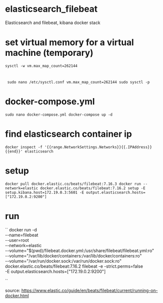 # elasticsearch_filebeat
Elasticsearch and filebeat, kibana docker stack

# set virtual memory for a virtual machine (temporary)
``
sysctl -w vm.max_map_count=262144
``

# 
`` 
sudo nano /etc/sysctl.conf
vm.max_map_count=262144
sudo sysctl -p
``

# docker-compose.yml
``
sudo nano docker-compose.yml
docker-compose up -d
``

# find elasticsearch container ip
``
docker inspect -f '{{range.NetworkSettings.Networks}}{{.IPAddress}}{{end}}' elasticsearch
``
# setup 
``
docker pull docker.elastic.co/beats/filebeat:7.16.3
docker run --network=elastic docker.elastic.co/beats/filebeat:7.16.2 setup -E setup.kibana.host=172.19.0.3:5601 -E output.elasticsearch.hosts=["172.19.0.2:9200"]
``

# run
``
docker run -d \
  --name=filebeat \
  --user=root \
  --network=elastic \
  --volume="$(pwd)/filebeat.docker.yml:/usr/share/filebeat/filebeat.yml:ro" \
  --volume="/var/lib/docker/containers:/var/lib/docker/containers:ro" \
  --volume="/var/run/docker.sock:/var/run/docker.sock:ro" \
  docker.elastic.co/beats/filebeat:7.16.2 filebeat -e -strict.perms=false \
  -E output.elasticsearch.hosts=["172.19.0.2:9200"]

``

source: https://www.elastic.co/guide/en/beats/filebeat/current/running-on-docker.html


